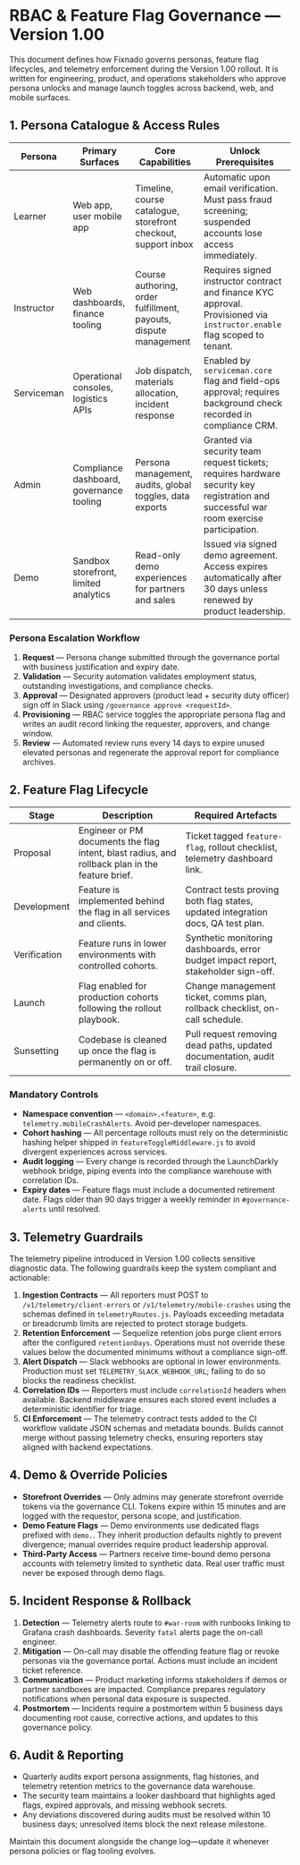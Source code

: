 # RBAC & Feature Flag Governance — Version 1.00

This document defines how Fixnado governs personas, feature flag lifecycles, and telemetry enforcement during the Version 1.00 rollout. It is written for engineering, product, and operations stakeholders who approve persona unlocks and manage launch toggles across backend, web, and mobile surfaces.

## 1. Persona Catalogue & Access Rules

| Persona | Primary Surfaces | Core Capabilities | Unlock Prerequisites |
| --- | --- | --- | --- |
| Learner | Web app, user mobile app | Timeline, course catalogue, storefront checkout, support inbox | Automatic upon email verification. Must pass fraud screening; suspended accounts lose access immediately. |
| Instructor | Web dashboards, finance tooling | Course authoring, order fulfillment, payouts, dispute management | Requires signed instructor contract and finance KYC approval. Provisioned via `instructor.enable` flag scoped to tenant. |
| Serviceman | Operational consoles, logistics APIs | Job dispatch, materials allocation, incident response | Enabled by `serviceman.core` flag and field-ops approval; requires background check recorded in compliance CRM. |
| Admin | Compliance dashboard, governance tooling | Persona management, audits, global toggles, data exports | Granted via security team request tickets; requires hardware security key registration and successful war room exercise participation. |
| Demo | Sandbox storefront, limited analytics | Read-only demo experiences for partners and sales | Issued via signed demo agreement. Access expires automatically after 30 days unless renewed by product leadership. |

### Persona Escalation Workflow
1. **Request** — Persona change submitted through the governance portal with business justification and expiry date.
2. **Validation** — Security automation validates employment status, outstanding investigations, and compliance checks.
3. **Approval** — Designated approvers (product lead + security duty officer) sign off in Slack using `/governance approve <requestId>`.
4. **Provisioning** — RBAC service toggles the appropriate persona flag and writes an audit record linking the requester, approvers, and change window.
5. **Review** — Automated review runs every 14 days to expire unused elevated personas and regenerate the approval report for compliance archives.

## 2. Feature Flag Lifecycle

| Stage | Description | Required Artefacts |
| --- | --- | --- |
| Proposal | Engineer or PM documents the flag intent, blast radius, and rollback plan in the feature brief. | Ticket tagged `feature-flag`, rollout checklist, telemetry dashboard link. |
| Development | Feature is implemented behind the flag in all services and clients. | Contract tests proving both flag states, updated integration docs, QA test plan. |
| Verification | Feature runs in lower environments with controlled cohorts. | Synthetic monitoring dashboards, error budget impact report, stakeholder sign-off. |
| Launch | Flag enabled for production cohorts following the rollout playbook. | Change management ticket, comms plan, rollback checklist, on-call schedule. |
| Sunsetting | Codebase is cleaned up once the flag is permanently on or off. | Pull request removing dead paths, updated documentation, audit trail closure. |

### Mandatory Controls
- **Namespace convention** — `<domain>.<feature>`, e.g. `telemetry.mobileCrashAlerts`. Avoid per-developer namespaces.
- **Cohort hashing** — All percentage rollouts must rely on the deterministic hashing helper shipped in `featureToggleMiddleware.js` to avoid divergent experiences across services.
- **Audit logging** — Every change is recorded through the LaunchDarkly webhook bridge, piping events into the compliance warehouse with correlation IDs.
- **Expiry dates** — Feature flags must include a documented retirement date. Flags older than 90 days trigger a weekly reminder in `#governance-alerts` until resolved.

## 3. Telemetry Guardrails

The telemetry pipeline introduced in Version 1.00 collects sensitive diagnostic data. The following guardrails keep the system compliant and actionable:

1. **Ingestion Contracts** — All reporters must POST to `/v1/telemetry/client-errors` or `/v1/telemetry/mobile-crashes` using the schemas defined in `telemetryRoutes.js`. Payloads exceeding metadata or breadcrumb limits are rejected to protect storage budgets.
2. **Retention Enforcement** — Sequelize retention jobs purge client errors after the configured `retentionDays`. Operations must not override these values below the documented minimums without a compliance sign-off.
3. **Alert Dispatch** — Slack webhooks are optional in lower environments. Production must set `TELEMETRY_SLACK_WEBHOOK_URL`; failing to do so blocks the readiness checklist.
4. **Correlation IDs** — Reporters must include `correlationId` headers when available. Backend middleware ensures each stored event includes a deterministic identifier for triage.
5. **CI Enforcement** — The telemetry contract tests added to the CI workflow validate JSON schemas and metadata bounds. Builds cannot merge without passing telemetry checks, ensuring reporters stay aligned with backend expectations.

## 4. Demo & Override Policies

- **Storefront Overrides** — Only admins may generate storefront override tokens via the governance CLI. Tokens expire within 15 minutes and are logged with the requestor, persona scope, and justification.
- **Demo Feature Flags** — Demo environments use dedicated flags prefixed with `demo.`. They inherit production defaults nightly to prevent divergence; manual overrides require product leadership approval.
- **Third-Party Access** — Partners receive time-bound demo persona accounts with telemetry limited to synthetic data. Real user traffic must never be exposed through demo flags.

## 5. Incident Response & Rollback

1. **Detection** — Telemetry alerts route to `#war-room` with runbooks linking to Grafana crash dashboards. Severity `fatal` alerts page the on-call engineer.
2. **Mitigation** — On-call may disable the offending feature flag or revoke personas via the governance portal. Actions must include an incident ticket reference.
3. **Communication** — Product marketing informs stakeholders if demos or partner sandboxes are impacted. Compliance prepares regulatory notifications when personal data exposure is suspected.
4. **Postmortem** — Incidents require a postmortem within 5 business days documenting root cause, corrective actions, and updates to this governance policy.

## 6. Audit & Reporting

- Quarterly audits export persona assignments, flag histories, and telemetry retention metrics to the governance data warehouse.
- The security team maintains a looker dashboard that highlights aged flags, expired approvals, and missing webhook secrets.
- Any deviations discovered during audits must be resolved within 10 business days; unresolved items block the next release milestone.

Maintain this document alongside the change log—update it whenever persona policies or flag tooling evolves.
